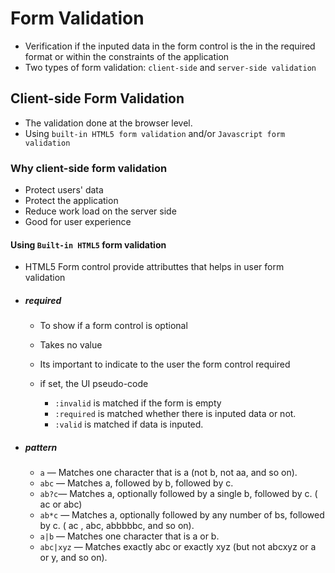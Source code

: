 # Form Validation
* Verification if the inputed data in the form control is the in the required format or within the constraints of the application
* Two types of form validation: `client-side` and `server-side validation`

## Client-side Form Validation
* The validation done at the browser level.
* Using `built-in HTML5 form validation` and/or `Javascript form validation`

### Why client-side form validation
 - Protect users' data
 - Protect the application
 - Reduce work load on the server side
 - Good for user experience

#### Using `Built-in HTML5` form validation
 - HTML5 Form control provide attributtes that helps in user form validation
 - ##### required
    - To show if a form control is optional
    - Takes no value
    - Its important to indicate to the user the form control required
    
    - if set, the UI pseudo-code
        - `:invalid` is matched if the form is empty
        - `:required` is matched whether there is inputed data or not.
        - `:valid` is matched if data is inputed.

 - ##### pattern
    - `a` — Matches one character that is a (not b, not aa, and so on).
    - `abc` — Matches a, followed by b, followed by c.
    - `ab?c`— Matches a, optionally followed by a single b, followed by c. ( ac or abc)
    - `ab*c` — Matches a, optionally followed by any number of bs, followed by c. ( ac , abc, abbbbbc, and so on).
    - `a|b` — Matches one character that is a or b.
    - `abc|xyz` — Matches exactly abc or exactly xyz (but not abcxyz or a or y, and so on).